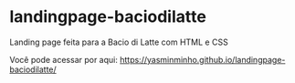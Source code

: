 # landingpage-baciodilatte
Landing page feita para a Bacio di Latte com HTML e CSS

Você pode acessar por aqui: https://yasminminho.github.io/landingpage-baciodilatte/
